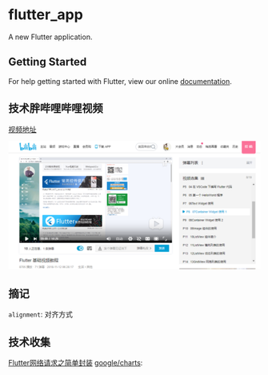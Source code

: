 # flutter_app

A new Flutter application.

## Getting Started

For help getting started with Flutter, view our online
[documentation](https://flutter.io/).

## 技术胖哔哩哔哩视频
[视频地址](https://www.bilibili.com/video/av35800108?p=8)

![](/screenshot/JSPang_Videos.png)

## 摘记
`alignment`: 对齐方式

## 技术收集
[Flutter网络请求之简单封装](http://www.canhuah.com/Flutter%E7%BD%91%E7%BB%9C%E8%AF%B7%E6%B1%82%E4%B9%8B%E7%AE%80%E5%8D%95%E5%B0%81%E8%A3%85.html)
[google/charts](https://github.com/google/charts):[](https://google.github.io/charts/flutter/example/bar_charts/grouped_thumb.png)[](https://google.github.io/charts/flutter/example/scatter_plot_charts/bucketing_axis_thumb.png)
